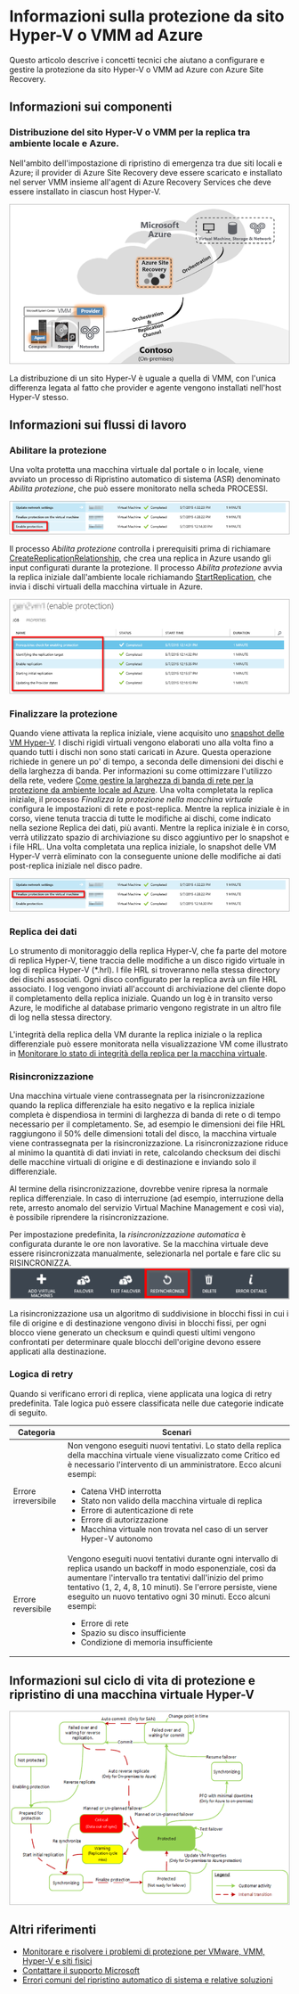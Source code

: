 <properties
	pageTitle="Informazioni sulla protezione da sito ad Azure" 
	description="Questo articolo descrive i concetti tecnici che aiutano a installare, configurare e gestire Azure Site Recovery." 
	services="site-recovery" 
	documentationCenter="" 
	authors="anbacker" 
	manager="mkjain" 
	editor=""/>

<tags 
	ms.service="site-recovery" 
	ms.devlang="na"
	ms.topic="article"
	ms.tgt_pltfrm="na"
	ms.workload="storage-backup-recovery" 
	ms.date="09/01/2015" 
	ms.author="anbacker"/>


# Informazioni sulla protezione da sito Hyper-V o VMM ad Azure

Questo articolo descrive i concetti tecnici che aiutano a configurare e gestire la protezione da sito Hyper-V o VMM ad Azure con Azure Site Recovery.

## Informazioni sui componenti

### Distribuzione del sito Hyper-V o VMM per la replica tra ambiente locale e Azure.

Nell'ambito dell'impostazione di ripristino di emergenza tra due siti locali e Azure; il provider di Azure Site Recovery deve essere scaricato e installato nel server VMM insieme all'agent di Azure Recovery Services che deve essere installato in ciascun host Hyper-V.

![Distribuzione del sito VMM per la replica tra siti locali e Azure](media/site-recovery-understanding-site-to-azure-protection/image00.png)

La distribuzione di un sito Hyper-V è uguale a quella di VMM, con l'unica differenza legata al fatto che provider e agente vengono installati nell'host Hyper-V stesso.

## Informazioni sui flussi di lavoro

### Abilitare la protezione
Una volta protetta una macchina virtuale dal portale o in locale, viene avviato un processo di Ripristino automatico di sistema (ASR) denominato *Abilita protezione*, che può essere monitorato nella scheda PROCESSI.

![Risoluzione dei problemi di Hyper-V a livello locale](media/site-recovery-understanding-site-to-azure-protection/image01.png)

Il processo *Abilita protezione* controlla i prerequisiti prima di richiamare [CreateReplicationRelationship](https://msdn.microsoft.com/library/hh850036.aspx), che crea una replica in Azure usando gli input configurati durante la protezione. Il processo *Abilita protezione* avvia la replica iniziale dall'ambiente locale richiamando [StartReplication](https://msdn.microsoft.com/library/hh850303.aspx), che invia i dischi virtuali della macchina virtuale in Azure.

![Risoluzione dei problemi di Hyper-V a livello locale](media/site-recovery-understanding-site-to-azure-protection/image02.png)

### Finalizzare la protezione
Quando viene attivata la replica iniziale, viene acquisito uno [snapshot delle VM Hyper-V](https://technet.microsoft.com/library/dd560637.aspx). I dischi rigidi virtuali vengono elaborati uno alla volta fino a quando tutti i dischi non sono stati caricati in Azure. Questa operazione richiede in genere un po' di tempo, a seconda delle dimensioni dei dischi e della larghezza di banda. Per informazioni su come ottimizzare l'utilizzo della rete, vedere [Come gestire la larghezza di banda di rete per la protezione da ambiente locale ad Azure](https://support.microsoft.com/kb/3056159). Una volta completata la replica iniziale, il processo *Finalizza la protezione nella macchina virtuale* configura le impostazioni di rete e post-replica. Mentre la replica iniziale è in corso, viene tenuta traccia di tutte le modifiche ai dischi, come indicato nella sezione Replica dei dati, più avanti. Mentre la replica iniziale è in corso, verrà utilizzato spazio di archiviazione su disco aggiuntivo per lo snapshot e i file HRL. Una volta completata una replica iniziale, lo snapshot delle VM Hyper-V verrà eliminato con la conseguente unione delle modifiche ai dati post-replica iniziale nel disco padre.

![Risoluzione dei problemi di Hyper-V a livello locale](media/site-recovery-understanding-site-to-azure-protection/image03.png)

### Replica dei dati
Lo strumento di monitoraggio della replica Hyper-V, che fa parte del motore di replica Hyper-V, tiene traccia delle modifiche a un disco rigido virtuale in log di replica Hyper-V (*.hrl). I file HRL si troveranno nella stessa directory dei dischi associati. Ogni disco configurato per la replica avrà un file HRL associato. I log vengono inviati all'account di archiviazione del cliente dopo il completamento della replica iniziale. Quando un log è in transito verso Azure, le modifiche al database primario vengono registrate in un altro file di log nella stessa directory.

L'integrità della replica della VM durante la replica iniziale o la replica differenziale può essere monitorata nella visualizzazione VM come illustrato in [Monitorare lo stato di integrità della replica per la macchina virtuale](./site-recovery-monitoring-and-troubleshooting.md#monitor-replication-health-for-virtual-machine).

### Risincronizzazione 
Una macchina virtuale viene contrassegnata per la risincronizzazione quando la replica differenziale ha esito negativo e la replica iniziale completa è dispendiosa in termini di larghezza di banda di rete o di tempo necessario per il completamento. Se, ad esempio le dimensioni dei file HRL raggiungono il 50% delle dimensioni totali del disco, la macchina virtuale viene contrassegnata per la risincronizzazione. La risincronizzazione riduce al minimo la quantità di dati inviati in rete, calcolando checksum dei dischi delle macchine virtuali di origine e di destinazione e inviando solo il differenziale.

Al termine della risincronizzazione, dovrebbe venire ripresa la normale replica differenziale. In caso di interruzione (ad esempio, interruzione della rete, arresto anomalo del servizio Virtual Machine Management e così via), è possibile riprendere la risincronizzazione.

Per impostazione predefinita, la *risincronizzazione automatica* è configurata durante le ore non lavorative. Se la macchina virtuale deve essere risincronizzata manualmente, selezionarla nel portale e fare clic su RISINCRONIZZA. ![Risoluzione dei problemi di Hyper-V a livello locale](media/site-recovery-understanding-site-to-azure-protection/image04.png)

La risincronizzazione usa un algoritmo di suddivisione in blocchi fissi in cui i file di origine e di destinazione vengono divisi in blocchi fissi, per ogni blocco viene generato un checksum e quindi questi ultimi vengono confrontati per determinare quale blocchi dell'origine devono essere applicati alla destinazione.

### Logica di retry
Quando si verificano errori di replica, viene applicata una logica di retry predefinita. Tale logica può essere classificata nelle due categorie indicate di seguito.

| Categoria | Scenari |
|---------------------------|----------------------------------------------|
| Errore irreversibile | Non vengono eseguiti nuovi tentativi. Lo stato della replica della macchina virtuale viene visualizzato come Critico ed è necessario l'intervento di un amministratore. Ecco alcuni esempi: <ul><li>Catena VHD interrotta</li><li>Stato non valido della macchina virtuale di replica</li><li>Errore di autenticazione di rete</li><li>Errore di autorizzazione</li><li>Macchina virtuale non trovata nel caso di un server Hyper-V autonomo</li></ul>|
| Errore reversibile | Vengono eseguiti nuovi tentativi durante ogni intervallo di replica usando un backoff in modo esponenziale, così da aumentare l'intervallo tra tentativi dall'inizio del primo tentativo (1, 2, 4, 8, 10 minuti). Se l'errore persiste, viene eseguito un nuovo tentativo ogni 30 minuti. Ecco alcuni esempi: <ul><li>Errore di rete</li><li>Spazio su disco insufficiente</li><li>Condizione di memoria insufficiente</li></ul>|

## Informazioni sul ciclo di vita di protezione e ripristino di una macchina virtuale Hyper-V

![Comprendere la protezione della macchina virtuale Hyper-V & il ciclo di vita del ripristino](media/site-recovery-understanding-site-to-azure-protection/image05.png)

## Altri riferimenti

- [Monitorare e risolvere i problemi di protezione per VMware, VMM, Hyper-V e siti fisici](./site-recovery-monitoring-and-troubleshooting.md)
- [Contattare il supporto Microsoft](./site-recovery-monitoring-and-troubleshooting.md#reaching-out-for-microsoft-support)
- [Errori comuni del ripristino automatico di sistema e relative soluzioni](./site-recovery-monitoring-and-troubleshooting.md#common-asr-errors-and-their-resolutions)

<!---HONumber=Oct15_HO3-->